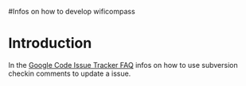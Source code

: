 #Infos on how to develop wificompass

# Introduction #

In the [Google Code Issue Tracker FAQ](http://code.google.com/p/support/wiki/IssueTracker) infos on how to use subversion checkin comments to update a issue.